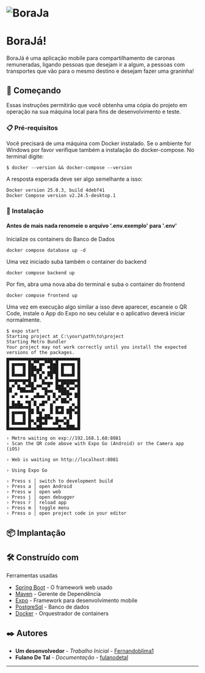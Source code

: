 # ![BoraJa](https://i.ibb.co/c1zpjX2/Whats-App-Image-2024-04-24-at-13-25-24.jpg)

# BoraJá!

BoraJá é uma aplicação mobile para compartilhamento de caronas remuneradas, ligando pessoas que desejam ir a algum, a pessoas com transportes que vão para o mesmo destino e desejam fazer uma graninha!

## 🚀 Começando

Essas instruções permitirão que você obtenha uma cópia do projeto em operação na sua máquina local para fins de desenvolvimento e teste.

### 📋 Pré-requisitos

Você precisará de uma máquina com Docker instalado. Se o ambiente for Windows por favor verifique também a instalação do docker-compose. No terminal digite:

```
$ docker --version && docker-compose --version
```

A resposta esperada deve ser algo semelhante a isso:

```
Docker version 25.0.3, build 4debf41
Docker Compose version v2.24.5-desktop.1
```

### 🔧 Instalação

#### Antes de mais nada **renomeie o arquivo '.env.exemplo' para '.env'**

Inicialize os containers do Banco de Dados

```
docker compose database up -d
```

Uma vez iniciado suba também o container do backend

```
docker compose backend up
```

Por fim, abra uma nova aba do terminal e suba o container do frontend

```
docker compose frontend up
```

Uma vez em execução algo similar a isso deve aparecer, escaneie o QR Code, instale o App do Expo no seu celular e o aplicativo deverá iniciar normalmente.

```
$ expo start
Starting project at C:\your\path\to\project
Starting Metro Bundler
Your project may not work correctly until you install the expected versions of the packages.
▄▄▄▄▄▄▄▄▄▄▄▄▄▄▄▄▄▄▄▄▄▄▄▄▄▄▄
█ ▄▄▄▄▄ █▄▀▀▄▄▀▀█▄█ ▄▄▄▄▄ █
█ █   █ ███▄█  ▀███ █   █ █
█ █▄▄▄█ ██▄▀▄▀ ██▀█ █▄▄▄█ █
█▄▄▄▄▄▄▄█ █ ▀▄▀ ▀ █▄▄▄▄▄▄▄█
█ ▄▀▄ ▀▄██ ▄▄▀▀█▀ █▄█▀█▀▀▄█
██  ▀██▄▄█▀  ▀█▄▄ ▀███▄▀▀ █
█ ▄▀ ▄ ▄  ▄█▄▄▀▄ █ ▄▀▀█▀ ██
█ ▄ ▄  ▄▄▀▄  ▄▄▀ ▄▀ ██▄▀  █
█▄████▄▄█ ▀▄▀▀  █ ▄▄▄  ▄▀▄█
█ ▄▄▄▄▄ ██ █▄▀  █ █▄█ ██▀▄█
█ █   █ █  ▄█▄██▄ ▄  ▄ █  █
█ █▄▄▄█ █▀▄▀█▄█  ▄█▀▀▄█   █
█▄▄▄▄▄▄▄█▄▄██▄▄▄▄▄▄█▄▄███▄█

› Metro waiting on exp://192.168.1.68:8081
› Scan the QR code above with Expo Go (Android) or the Camera app (iOS)

› Web is waiting on http://localhost:8081

› Using Expo Go

› Press s │ switch to development build
› Press a │ open Android
› Press w │ open web
› Press j │ open debugger
› Press r │ reload app
› Press m │ toggle menu
› Press o │ open project code in your editor

```

## 📦 Implantação

## 🛠️ Construído com

Ferramentas usadas

- [Spring Boot](https://spring.io/projects/spring-boot) - O framework web usado
- [Maven](https://maven.apache.org/) - Gerente de Dependência
- [Expo](https://expo.dev/) - Framework para desenvolvimento mobile
- [PostgreSql](https://www.postgresql.org/) - Banco de dados
- [Docker](https://www.docker.com/) - Orquestrador de containers

## ✒️ Autores

- **Um desenvolvedor** - _Trabalho Inicial_ - [Fernandoblima1](https://github.com/fernandoblima1)
- **Fulano De Tal** - _Documentação_ - [fulanodetal](https://github.com/linkParaPerfil)

---

